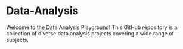 # Data-Analysis
Welcome to the Data Analysis Playground! This GitHub repository is a collection of diverse data analysis projects covering a wide range of subjects.
